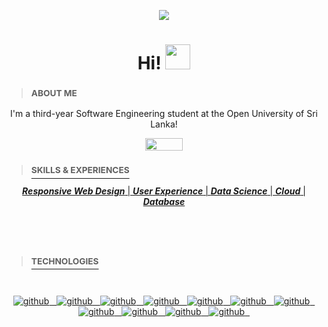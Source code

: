 
<p align="center"><a href="https://imgur.com/sh07vdn"><img src="https://i.imgur.com/sh07vdn.png" title=" " /></a></p>

<p align="center"><h1 align="center">Hi! <img src="https://media.giphy.com/media/8XaBSsyQaYFxxNqznU/giphy.gif" width="40" height="40"/></h1>

 <div align=left>

> ### <sup> ABOUT ME </sup>

<p align="center">I'm a third-year Software Engineering student at the Open University of Sri Lanka! </p>

<p align="center"><a href="https://linkedin.com/in/mgkshavinda"><img src="https://i.imgur.com/1HtFi4b.png" width="60" height="20"/></p>

> ### <sup> SKILLS & EXPERIENCES </sup>

<div align=center>
  
***Responsive Web Design*** | ***User Experience*** | ***Data Science*** | ***Cloud*** | ***Database***

</div>
 
#
<br/>

> ### <sup> TECHNOLOGIES </sup>

<br/>

<div align=center>

![github](https://www.vectorlogo.zone/logos/java/java-vertical.svg) &nbsp;
![github](https://www.vectorlogo.zone/logos/w3_html5/w3_html5-icon.svg) &nbsp;
![github](https://www.vectorlogo.zone/logos/w3_css/w3_css-icon.svg) &nbsp;
![github](https://www.vectorlogo.zone/logos/javascript/javascript-icon.svg) &nbsp;
![github](https://www.vectorlogo.zone/logos/getbootstrap/getbootstrap-icon.svg) &nbsp;
![github](https://www.vectorlogo.zone/logos/mysql/mysql-horizontal.svg) &nbsp;
![github](https://www.vectorlogo.zone/logos/postgresql/postgresql-icon.svg) &nbsp;
![github](https://www.vectorlogo.zone/logos/git-scm/git-scm-icon.svg) &nbsp;
![github](https://www.vectorlogo.zone/logos/python/python-icon.svg) &nbsp;
![github](https://www.vectorlogo.zone/logos/djangoproject/djangoproject-icon.svg) &nbsp;
![github](https://www.vectorlogo.zone/logos/amazon_aws/amazon_aws-ar21.svg) &nbsp;

</div>

